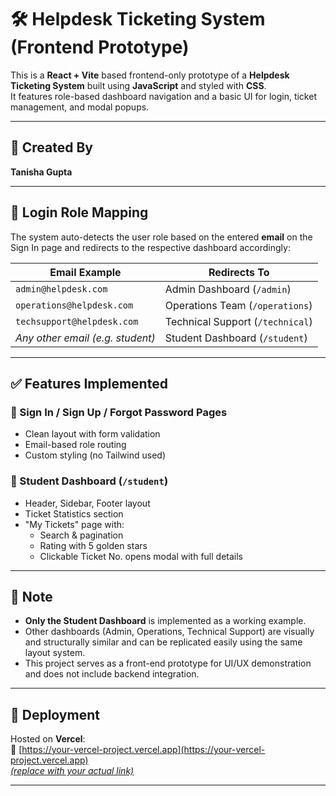 # 🛠️ Helpdesk Ticketing System (Frontend Prototype)

This is a **React + Vite** based frontend-only prototype of a **Helpdesk Ticketing System** built using **JavaScript** and styled with **CSS**.  
It features role-based dashboard navigation and a basic UI for login, ticket management, and modal popups.

---

## 👤 Created By

**Tanisha Gupta**

---

## 🔑 Login Role Mapping

The system auto-detects the user role based on the entered **email** on the Sign In page and redirects to the respective dashboard accordingly:

| Email Example                  | Redirects To                     |
| ------------------------------ | -------------------------------- |
| `admin@helpdesk.com`           | Admin Dashboard (`/admin`)       |
| `operations@helpdesk.com`      | Operations Team (`/operations`)  |
| `techsupport@helpdesk.com`     | Technical Support (`/technical`) |
| _Any other email (e.g. student)_ | Student Dashboard (`/student`)   |

---

## ✅ Features Implemented

### 🔹 Sign In / Sign Up / Forgot Password Pages
- Clean layout with form validation
- Email-based role routing
- Custom styling (no Tailwind used)

### 🔹 Student Dashboard (`/student`)
- Header, Sidebar, Footer layout
- Ticket Statistics section
- "My Tickets" page with:
  - Search & pagination
  - Rating with 5 golden stars
  - Clickable Ticket No. opens modal with full details

---

## 🧩 Note

- **Only the Student Dashboard** is implemented as a working example.
- Other dashboards (Admin, Operations, Technical Support) are visually and structurally similar and can be replicated easily using the same layout system.
- This project serves as a front-end prototype for UI/UX demonstration and does not include backend integration.

---

## 🚀 Deployment

Hosted on **Vercel**:  
🔗 [[https://your-vercel-project.vercel.app](https://your-vercel-project.vercel.app)  
_(replace with your actual link)_](https://help-desk-omega.vercel.app/)

---
